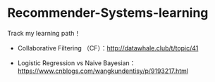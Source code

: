 # Recommender-Systems-learning

Track my learning path！

- Collaborative Filtering （CF）：http://datawhale.club/t/topic/41

- Logistic Regression vs Naive Bayesian：https://www.cnblogs.com/wangkundentisy/p/9193217.html
